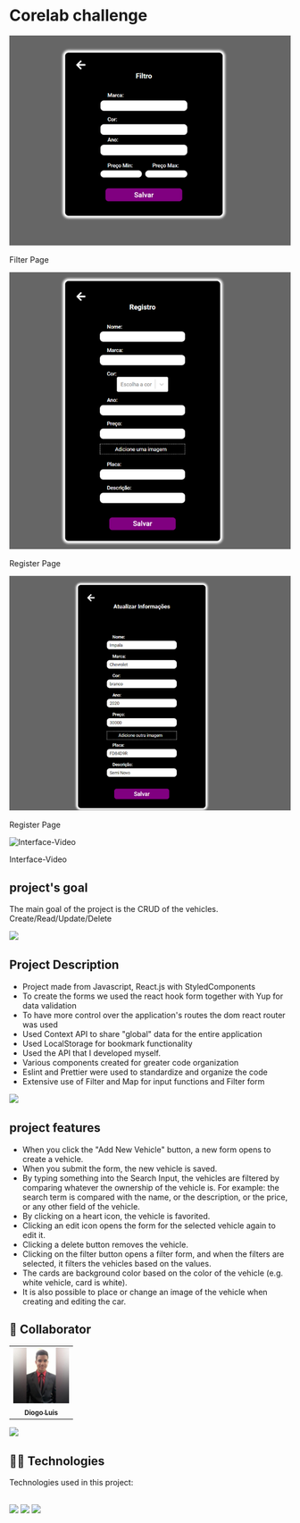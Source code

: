 <h1>Corelab challenge</h1>


<img src="./src/assets/FilterPage.png"  width="600px" alt="Project-img">
<p>Filter Page</p>

<img src="./src/assets/RegisterPage.png"  width="600px" alt="Project-img">

<p>Register Page</p>

<img src="./src/assets/UpdateCarPage.png"  width="600px" alt="Project-img">

<p>Register Page</p>

<img src="./src/assets/Interface.gif"  width="600px" alt="Interface-Video">

<p>Interface-Video</p>

<h2>project's goal</h2> 

The main goal of the project is the CRUD of the vehicles. Create/Read/Update/Delete

<a href="https://www.youtube.com/watch?v=qFLhGq0060w" target="_blank"  ><img src="https://user-images.githubusercontent.com/73097560/115834477-dbab4500-a447-11eb-908a-139a6edaec5c.gif"></a>

<h2>Project Description</h2>

<ul>
<li>Project made from Javascript, React.js with StyledComponents </li>

<li>To create the forms we used the react hook form together with Yup for data validation</li>

<li>To have more control over the application's routes the dom react router was used </li>

<li>Used Context API to share "global" data for the entire application</li>

<li>Used LocalStorage for bookmark functionality</li>

<li>Used the API that I developed myself.</li>

<li>Various components created for greater code organization</li>

<li>Eslint and Prettier were used to standardize and organize the code</li>

<li>Extensive use of Filter and Map for input functions and Filter form</li>

</ul>

<a href="https://www.youtube.com/watch?v=qFLhGq0060w" target="_blank"  ><img src="https://user-images.githubusercontent.com/73097560/115834477-dbab4500-a447-11eb-908a-139a6edaec5c.gif"></a>


<h2>project features</h2> 

<ul>

<li>When you click the "Add New Vehicle" button, a new form opens to create a vehicle.</li>

<li>When you submit the form, the new vehicle is saved. </li>

<li>By typing something into the Search Input, the vehicles are filtered by comparing whatever the ownership of the vehicle is. For example: the search term is compared with the name, or the description, or the price, or any other field of the vehicle.</li>

<li>By clicking on a heart icon, the vehicle is favorited. </li>

<li>Clicking an edit icon opens the form for the selected vehicle again to edit it.</li>

<li>Clicking a delete button removes the vehicle. </li>

<li>Clicking on the filter button opens a filter form, and when the filters are selected, it filters the vehicles based on the values. </li>

<li>The cards are background color based on the color of the vehicle (e.g. white vehicle, card is white).</li>

<li>It is also possible to place or change an image of the vehicle when creating and editing the car.</li>

</ul>


<h2>🤝 Collaborator </h2> 
<table>
  <tr>
    <td align="center">
      <a href="#">
      <img src="./src/assets//Perfil.jpg"  width="100px;" alt="Foto do Diogo Luis no GitHub">
      <br>
        <sub>
          <b>Diogo Luis</b>
        </sub>
      </a>
    </td>
  </tr>
</table>




<a href="https://www.youtube.com/watch?v=qFLhGq0060w" target="_blank"  ><img src="https://user-images.githubusercontent.com/73097560/115834477-dbab4500-a447-11eb-908a-139a6edaec5c.gif"></a>




<h2> 👨‍💻 Technologies </h2>

Technologies used in this project:

<br>

<img src="https://img.shields.io/badge/JavaScript-F7DF1E?style=for-the-badge&logo=javascript&logoColor=black" />
<img src="https://img.shields.io/badge/React-20232A?style=for-the-badge&logo=react&logoColor=61DAFB" />
<img src=https://img.shields.io/badge/styled--components-DB7093?style=for-the-badge&logo=styled-components&logoColor=white />





